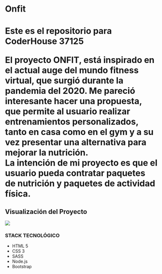 <h1> Onfit <h1>
<p> Este es el repositorio para CoderHouse 37125 </p>
 
<p>El proyecto ONFIT, está inspirado en el actual auge del mundo fitness virtual, que surgió durante la pandemia del 2020. Me pareció interesante hacer una propuesta, que permite al usuario realizar entrenamientos personalizados, tanto en casa como en el gym y a su vez presentar una alternativa para mejorar la nutrición.
<br>
La intención de mi proyecto es que el usuario pueda contratar paquetes de nutrición y paquetes de actividad física.
</p>

<h2> Visualización del Proyecto </h2>
<img src="./img/pres.jpg">


<h3>STACK TECNOLÓGICO</h3>
    <ul> 
    <li> HTML 5</li>
    <li> CSS 3</li>
    <li> SASS</li>
    <li> Node.js </li>
    <li> Bootstrap </li>
    </ul>